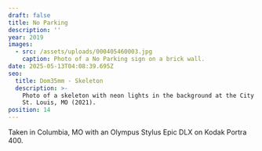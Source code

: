 ```yaml
---
draft: false
title: No Parking
description: ''
year: 2019
images:
  - src: /assets/uploads/000405460003.jpg
    caption: Photo of a No Parking sign on a brick wall.
date: 2025-05-13T04:08:39.695Z
seo:
  title: Dom35mm - Skeleton
  description: >-
    Photo of a skeleton with neon lights in the background at the City Museum in
    St. Louis, MO (2021).
position: 14
---
```


Taken in Columbia, MO with an Olympus Stylus Epic DLX on Kodak Portra 400.
